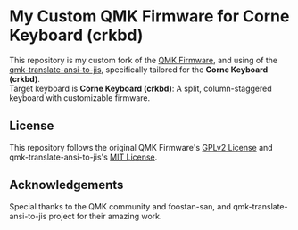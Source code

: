 # My Custom QMK Firmware for Corne Keyboard (crkbd)

This repository is my custom fork of the [QMK Firmware](https://github.com/qmk/qmk_firmware), and using of the [qmk-translate-ansi-to-jis](https://github.com/m47ch4n/qmk-translate-ansi-to-jis), specifically tailored for the **Corne Keyboard (crkbd)**.  
Target keyboard is  **Corne Keyboard (crkbd)**: A split, column-staggered keyboard with customizable firmware.

## **License**
This repository follows the original QMK Firmware's [GPLv2 License](https://github.com/qmk/qmk_firmware/blob/master/LICENSE) and qmk-translate-ansi-to-jis's [MIT License](https://github.com/m47ch4n/qmk-translate-ansi-to-jis/blob/main/LICENSE).

## **Acknowledgements**
Special thanks to the QMK community and foostan-san, and qmk-translate-ansi-to-jis project for their amazing work.
